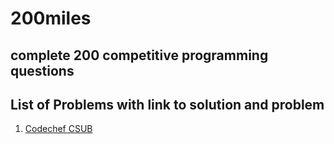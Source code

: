 # 200miles

## complete 200 competitive programming questions

## List of Problems with link to solution and problem

1. [Codechef CSUB](https://www.codechef.com/status/CSUB,sombls)